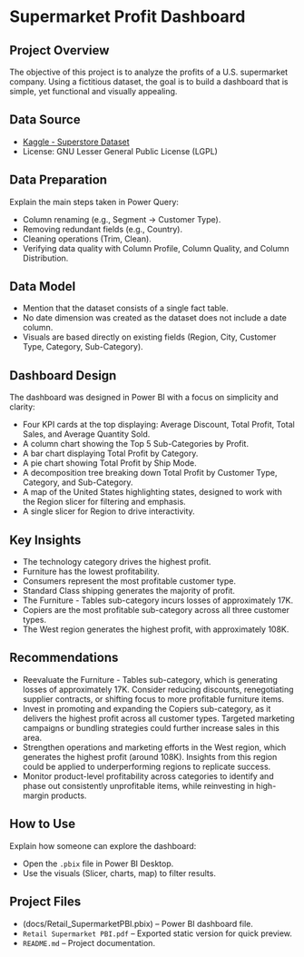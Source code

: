 # Supermarket Profit Dashboard

## Project Overview
The objective of this project is to analyze the profits of a U.S. supermarket company. Using a fictitious dataset, the goal is to build a dashboard that is simple, yet functional and visually appealing.

## Data Source
- [Kaggle - Superstore Dataset](https://www.kaggle.com/datasets/roopacalistus/superstore)  
- License: GNU Lesser General Public License (LGPL)

## Data Preparation
Explain the main steps taken in Power Query:
- Column renaming (e.g., Segment → Customer Type).  
- Removing redundant fields (e.g., Country).  
- Cleaning operations (Trim, Clean).  
- Verifying data quality with Column Profile, Column Quality, and Column Distribution.

## Data Model
- Mention that the dataset consists of a single fact table.  
- No date dimension was created as the dataset does not include a date column.  
- Visuals are based directly on existing fields (Region, City, Customer Type, Category, Sub-Category).

## Dashboard Design
The dashboard was designed in Power BI with a focus on simplicity and clarity:
- Four KPI cards at the top displaying: Average Discount, Total Profit, Total Sales, and Average Quantity Sold.  
- A column chart showing the Top 5 Sub-Categories by Profit.  
- A bar chart displaying Total Profit by Category.  
- A pie chart showing Total Profit by Ship Mode.  
- A decomposition tree breaking down Total Profit by Customer Type, Category, and Sub-Category.  
- A map of the United States highlighting states, designed to work with the Region slicer for filtering and emphasis.  
- A single slicer for Region to drive interactivity.  
  

## Key Insights
- The technology category drives the highest profit.  
- Furniture has the lowest profitability.  
- Consumers represent the most profitable customer type.  
- Standard Class shipping generates the majority of profit.  
- The Furniture - Tables sub-category incurs losses of approximately 17K.  
- Copiers are the most profitable sub-category across all three customer types.  
- The West region generates the highest profit, with approximately 108K.  
 
## Recommendations
- Reevaluate the Furniture - Tables sub-category, which is generating losses of approximately 17K. Consider reducing discounts, renegotiating supplier contracts, or shifting focus to more profitable furniture items.  
- Invest in promoting and expanding the Copiers sub-category, as it delivers the highest profit across all customer types. Targeted marketing campaigns or bundling strategies could further increase sales in this area.  
- Strengthen operations and marketing efforts in the West region, which generates the highest profit (around 108K). Insights from this region could be applied to underperforming regions to replicate success.  
- Monitor product-level profitability across categories to identify and phase out consistently unprofitable items, while reinvesting in high-margin products.  

## How to Use
Explain how someone can explore the dashboard:
- Open the `.pbix` file in Power BI Desktop.  
- Use the visuals (Slicer, charts, map) to filter results.  

## Project Files
- (docs/Retail_SupermarketPBI.pbix) – Power BI dashboard file.  
- `Retail Supermarket PBI.pdf` – Exported static version for quick preview.  
- `README.md` – Project documentation.  


